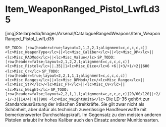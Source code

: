 # Item_WeaponRanged_Pistol_LwfLd35

[img]Stellarpedia/Images/Arsenal/CatalogueRangedWeapons/Item_WeaponRanged_Pistol_LwfLd35

`SP_TODO: [row(header=true;layout=2,1,2,2,1;alignment=c,c,c,c,c)]<lc>Misc_WeaponType</lc>||<lc>Misc_Caliber</lc>||<lc>Misc_DP</lc>||<lc>Misc_RADMod</lc>||<lc>Misc_Value</lc>`
`SP_TODO: [row(header=false;layout=2,1,2,2,1;alignment=c,c,c,c,c)]<lc>Misc_Pistol</lc>||.35||1<lc>Misc_Dice</lc>6 +6||+3/+1/+2||600 <lc>Misc_Cr</lc>`
`SP_TODO: [row(header=true;layout=2,2,1,1,1;alignment=c,c,c,c,c)]<lc>Misc_Ranges</lc>||<lc>Misc_DPMod</lc>/<lc>Misc_Range</lc>||<lc>Misc_StP</lc>/<lc>Misc_FT</lc>||<lc>Misc_CV</lc>||<lc>Misc_Weight</lc>`
`SP_TODO: [row(header=false;layout=2,2,1,1,1;alignment=c,c,c,c,c)]20/60/120||+2/-1/-3||14/4||8||900 <lc>Misc_WeightUnitG</lc>`
Die LD-35 gehört zur Standardausrüstung der irdischen Streitkräfte. Sie gilt zwar nicht als Schönheit, aber dafür als technisch zuverlässige Handfeuerwaffe mit bemerkenswerter Durchschlagskraft. Im Gegensatz zu den meisten anderen Pistolen erlaubt ihr hohes Kaliber auch den Einsatz anderer Munitionsarten.